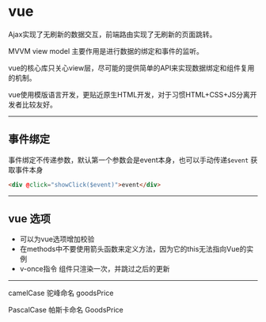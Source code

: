 # vue
Ajax实现了无刷新的数据交互，前端路由实现了无刷新的页面跳转。

MVVM view model 主要作用是进行数据的绑定和事件的监听。

vue的核心库只关心view层，尽可能的提供简单的API来实现数据绑定和组件复用的机制。

vue使用模版语言开发，更贴近原生HTML开发，对于习惯HTML+CSS+JS分离开发者比较友好。

---------
## 事件绑定
事件绑定不传递参数，默认第一个参数会是event本身，也可以手动传递`$event` 获取事件本身
```html
<div @click="showClick($event)">event</div>
```
------
## vue 选项
- 可以为vue选项增加校验
- 在methods中不要使用箭头函数来定义方法，因为它的this无法指向Vue的实例
- v-once指令 组件只渲染一次，并跳过之后的更新

-----
camelCase 驼峰命名 goodsPrice

PascalCase 帕斯卡命名 GoodsPrice
